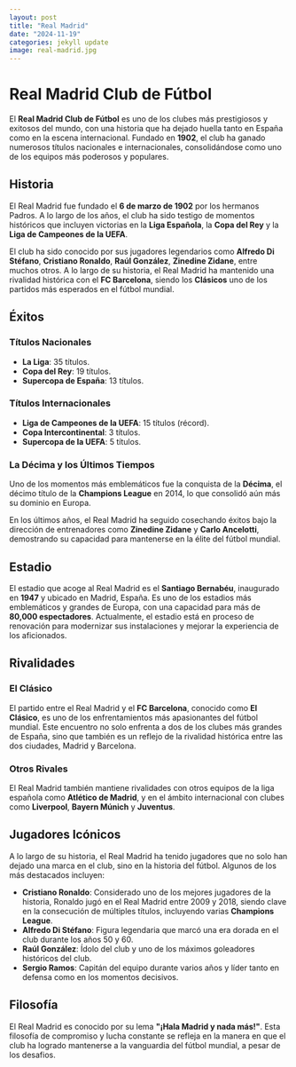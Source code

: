 ```yaml
---
layout: post
title: "Real Madrid"
date: "2024-11-19"
categories: jekyll update
image: real-madrid.jpg
---
```

# Real Madrid Club de Fútbol

El **Real Madrid Club de Fútbol** es uno de los clubes más prestigiosos y exitosos del mundo, con una historia que ha dejado huella tanto en España como en la escena internacional. Fundado en **1902**, el club ha ganado numerosos títulos nacionales e internacionales, consolidándose como uno de los equipos más poderosos y populares.

## Historia

El Real Madrid fue fundado el **6 de marzo de 1902** por los hermanos Padros. A lo largo de los años, el club ha sido testigo de momentos históricos que incluyen victorias en la **Liga Española**, la **Copa del Rey** y la **Liga de Campeones de la UEFA**.

El club ha sido conocido por sus jugadores legendarios como **Alfredo Di Stéfano**, **Cristiano Ronaldo**, **Raúl González**, **Zinedine Zidane**, entre muchos otros. A lo largo de su historia, el Real Madrid ha mantenido una rivalidad histórica con el **FC Barcelona**, siendo los **Clásicos** uno de los partidos más esperados en el fútbol mundial.

## Éxitos

### Títulos Nacionales
- **La Liga**: 35 títulos.
- **Copa del Rey**: 19 títulos.
- **Supercopa de España**: 13 títulos.

### Títulos Internacionales
- **Liga de Campeones de la UEFA**: 15 títulos (récord).
- **Copa Intercontinental**: 3 títulos.
- **Supercopa de la UEFA**: 5 títulos.
  
### La Décima y los Últimos Tiempos
Uno de los momentos más emblemáticos fue la conquista de la **Décima**, el décimo título de la **Champions League** en 2014, lo que consolidó aún más su dominio en Europa.

En los últimos años, el Real Madrid ha seguido cosechando éxitos bajo la dirección de entrenadores como **Zinedine Zidane** y **Carlo Ancelotti**, demostrando su capacidad para mantenerse en la élite del fútbol mundial.

## Estadio

El estadio que acoge al Real Madrid es el **Santiago Bernabéu**, inaugurado en **1947** y ubicado en Madrid, España. Es uno de los estadios más emblemáticos y grandes de Europa, con una capacidad para más de **80,000 espectadores**. Actualmente, el estadio está en proceso de renovación para modernizar sus instalaciones y mejorar la experiencia de los aficionados.

## Rivalidades

### El Clásico
El partido entre el Real Madrid y el **FC Barcelona**, conocido como **El Clásico**, es uno de los enfrentamientos más apasionantes del fútbol mundial. Este encuentro no solo enfrenta a dos de los clubes más grandes de España, sino que también es un reflejo de la rivalidad histórica entre las dos ciudades, Madrid y Barcelona.

### Otros Rivales
El Real Madrid también mantiene rivalidades con otros equipos de la liga española como **Atlético de Madrid**, y en el ámbito internacional con clubes como **Liverpool**, **Bayern Múnich** y **Juventus**.

## Jugadores Icónicos

A lo largo de su historia, el Real Madrid ha tenido jugadores que no solo han dejado una marca en el club, sino en la historia del fútbol. Algunos de los más destacados incluyen:

- **Cristiano Ronaldo**: Considerado uno de los mejores jugadores de la historia, Ronaldo jugó en el Real Madrid entre 2009 y 2018, siendo clave en la consecución de múltiples títulos, incluyendo varias **Champions League**.
- **Alfredo Di Stéfano**: Figura legendaria que marcó una era dorada en el club durante los años 50 y 60.
- **Raúl González**: Ídolo del club y uno de los máximos goleadores históricos del club.
- **Sergio Ramos**: Capitán del equipo durante varios años y líder tanto en defensa como en los momentos decisivos.

## Filosofía

El Real Madrid es conocido por su lema **"¡Hala Madrid y nada más!"**. Esta filosofía de compromiso y lucha constante se refleja en la manera en que el club ha logrado mantenerse a la vanguardia del fútbol mundial, a pesar de los desafios.
